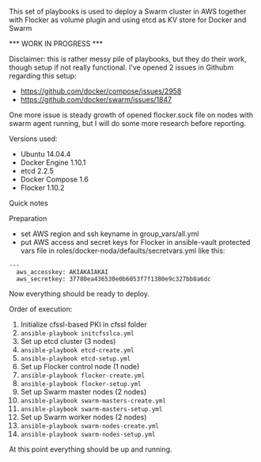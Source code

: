 This set of playbooks is used to deploy a Swarm cluster in AWS together with Flocker as volume plugin and using etcd as KV store for Docker and Swarm

*** WORK IN PROGRESS ***

Disclaimer: this is rather messy pile of playbooks, but they do their work, though setup if not really functional.
I've opened 2 issues in Githubm regarding this setup:
* https://github.com/docker/compose/issues/2958
* https://github.com/docker/swarm/issues/1847

One more issue is steady growth of opened flocker.sock file on nodes with swarm agent running, but I will do some more research before reporting.

Versions used:
* Ubuntu 14.04.4
* Docker Engine 1.10.1
* etcd 2.2.5
* Docker Compose 1.6
* Flocker 1.10.2

Quick notes

Preparation
* set AWS region and ssh keyname in group_vars/all.yml
* put AWS access and secret keys for Flocker in ansible-vault protected vars file in roles/docker-noda/defaults/secretvars.yml like this:
```
---
  aws_accesskey: AKIAKAIAKAI
  aws_secretkey: 37780ea436530e0b6053f7f1380e9c327bb8a6dc
```

Now everything should be ready to deploy.


Order of execution:

1. Initialize cfssl-based PKI in cfssl folder
  1. `ansible-playbook initcfsslca.yml`
1. Set up etcd cluster (3 nodes)
  1. `ansible-playbook etcd-create.yml`
  1. `ansible-playbook etcd-setup.yml`
1. Set up Flocker control node (1 node)
  1. `ansible-playbook flocker-create.yml`
  1. `ansible-playbook flocker-setup.yml`
1. Set up Swarm master nodes (2 nodes)
  1. `ansible-playbook swarm-masters-create.yml`
  1. `ansible-playbook swarm-masters-setup.yml`
1. Set up Swarm worker nodes (2 nodes)
  1. `ansible-playbook swarm-nodes-create.yml`
  1. `ansible-playbook swarm-nodes-setup.yml`

At this point everything should be up and running.

